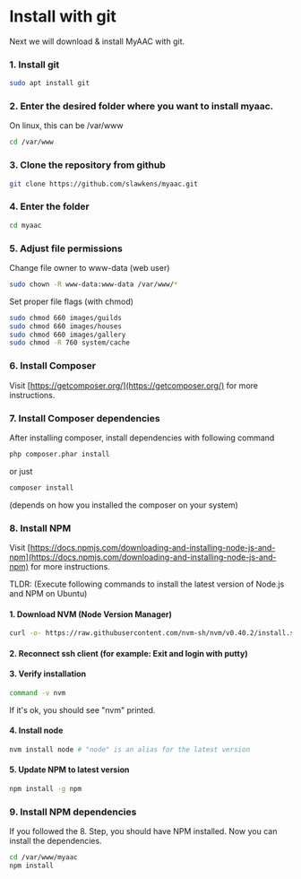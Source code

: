 # Install with git

Next we will download & install MyAAC with git.

### 1. Install git

```bash
sudo apt install git
```

### 2. Enter the desired folder where you want to install myaac.

On linux, this can be /var/www

```bash
cd /var/www
```

### 3. Clone the repository from github

```bash
git clone https://github.com/slawkens/myaac.git
```

### 4. Enter the folder

```bash
cd myaac
```

### 5. Adjust file permissions

Change file owner to www-data (web user)
```bash
sudo chown -R www-data:www-data /var/www/*
```

Set proper file flags (with chmod)
```bash
sudo chmod 660 images/guilds
sudo chmod 660 images/houses
sudo chmod 660 images/gallery
sudo chmod -R 760 system/cache
```

### 6. Install Composer
Visit [https://getcomposer.org/](https://getcomposer.org/) for more instructions.

### 7. Install Composer dependencies

After installing composer, install dependencies with following command

```bash
php composer.phar install
```

or just

```bash
composer install
```

(depends on how you installed the composer on your system)

### 8. Install NPM
Visit [https://docs.npmjs.com/downloading-and-installing-node-js-and-npm](https://docs.npmjs.com/downloading-and-installing-node-js-and-npm) for more instructions.

TLDR: (Execute following commands to install the latest version of Node.js and NPM on Ubuntu)

#### 1. Download NVM (Node Version Manager)
```bash
curl -o- https://raw.githubusercontent.com/nvm-sh/nvm/v0.40.2/install.sh | bash
```
#### 2. Reconnect ssh client (for example: Exit and login with putty)
#### 3. Verify installation

```bash
command -v nvm
```

If it's ok, you should see "nvm" printed.

#### 4. Install node
```bash
nvm install node # "node" is an alias for the latest version
```

#### 5. Update NPM to latest version
```bash
npm install -g npm
```

### 9. Install NPM dependencies

If you followed the 8. Step, you should have NPM installed. Now you can install the dependencies.

```bash
cd /var/www/myaac
npm install
```